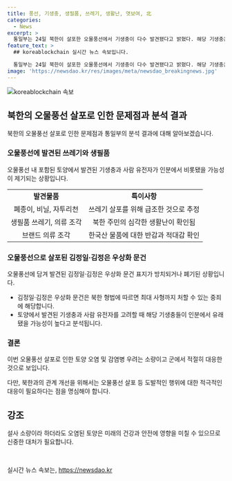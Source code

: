 ```yaml
---
title: 풍선, 기생충, 생필품, 쓰레기, 생활난, 엿보여, 北
categories:
  - News
excerpt: >
  통일부는 24일 북한이 살포한 오물풍선에서 기생충이 다수 발견됐다고 밝혔다. 해당 기생충은 오물풍선 내 포함된 토양에서 발견됐으며 사람 유전자도 확인돼 기생충이 인분에서 비롯됐을 가능성이 제기된다. 북한 오물풍선으로 인한 환경 오염과 감염병 우려는 적으나, 문건과 생필품 쓰레기 등 북한 주민의 심각한 생활난이 드러났다. 또한, 풍선에는 김정일·김정은 우상화 문건 등이 훼손된 채로 발견되었으며, 해당 사태는 국제적인 이슈로 관심을 불러일으킬 전망이다.
feature_text: >
  ## koreablockchain 실시간 뉴스 속보입니다.

  통일부는 24일 북한이 살포한 오물풍선에서 기생충이 다수 발견됐다고 밝혔다. 해당 기생충은 오물풍선 내 포함된 토양에서 발견됐으며 사람 유전자도 확인돼 기생충이 인분에서 비롯됐을 가능성이 제기된다. 북한 오물풍선으로 인한 환경 오염과 감염병 우려는 적으나, 문건과 생필품 쓰레기 등 북한 주민의 심각한 생활난이 드러났다. 또한, 풍선에는 김정일·김정은 우상화 문건 등이 훼손된 채로 발견되었으며, 해당 사태는 국제적인 이슈로 관심을 불러일으킬 전망이다.
image: 'https://newsdao.kr/res/images/meta/newsdao_breakingnews.jpg'
---
```


<p><img src="https://newsdao.kr/res/images/meta/newsdao_breakingnews.jpg" alt="koreablockchain 속보" /></p>

<h2 data-ke-size="size26">북한의 오물풍선 살포로 인한 문제점과 분석 결과</h2>

<p data-ke-size="size16">북한의 오물풍선 살포로 인한 문제점과 통일부의 분석 결과에 대해 알아보겠습니다.</p>

<h3>오물풍선에 발견된 쓰레기와 생필품</h3>

<p data-ke-size="size16">오물풍선 내 포함된 토양에서 발견된 기생충과 사람 유전자가 인분에서 비롯됐을 가능성이 제기되는 상황입니다.</p>

<table>
    <tr>
        <td style="text-align: center; height: 17px;"><b>발견물품</b></td>
        <td style="text-align: center; height: 17px;"><b>특이사항</b></td>
    </tr>
    <tr>
        <td style="text-align: center; height: 17px;">폐종이, 비닐, 자투리천</td>
        <td style="text-align: center; height: 17px;">쓰레기 살포를 위해 급조한 것으로 추정</td>
    </tr>
    <tr>
        <td style="text-align: center; height: 17px;">생필품 쓰레기, 의류 조각</td>
        <td style="text-align: center; height: 17px;">북한 주민의 심각한 생활난이 확인됨</td>
    </tr>
    <tr>
        <td style="text-align: center; height: 17px;">브랜드 의류 조각</td>
        <td style="text-align: center; height: 17px;">한국산 물품에 대한 반감과 적대감 확인</td>
    </tr>
</table>

<h3>오물풍선으로 살포된 김정일·김정은 우상화 문건</h3>

<p data-ke-size="size16">오물풍선에 담겨 발견된 김정일·김정은 우상화 문건 표지가 방치되거나 폐기된 상황입니다.</p>

<ul>
    <li>김정일·김정은 우상화 문건은 북한 형법에 따르면 최대 사형까지 처할 수 있는 중죄에 해당합니다.</li>
    <li>토양에서 발견된 기생충과 사람 유전자를 고려할 때 해당 기생충들이 인분에서 유래됐을 가능성이 높다고 분석됩니다.</li>
</ul>

<h3>결론</h3>

<p data-ke-size="size16">이번 오물풍선 살포로 인한 토양 오염 및 감염병 우려는 소량이고 군에서 적절히 대응한 것으로 보입니다.</p>

<p data-ke-size="size16">다만, 북한과의 관계 개선을 위해서는 오물풍선 살포 등 도발적인 행위에 대한 적극적인 대응이 필요하다는 점을 명심해야 합니다.</p>

<h2 data-ke-size="size26">강조</h2>

<p data-ke-size="size16">설사 소량이라 하더라도 오염된 토양은 미래의 건강과 안전에 영향을 미칠 수 있으므로 신중한 대처가 필요합니다.</p>

<p data-ke-size="size16">&nbsp;</p>
실시간 뉴스 속보는, <a href="https://newsdao.kr" rel="dofollow">https://newsdao.kr</a>


